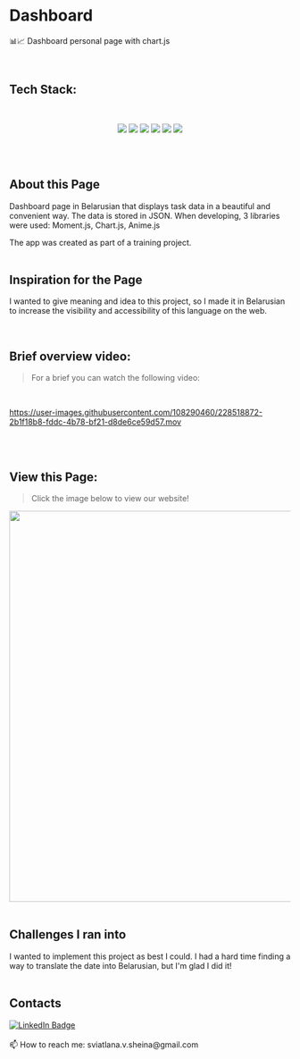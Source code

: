 # Dashboard
📊📈 Dashboard personal page with chart.js

<br>

## Tech Stack:

<br>
<p align="center">
    <img src="https://img.shields.io/badge/html5-%23E34F26.svg?style=for-the-badge&logo=html5&logoColor=white"> 
    <img src="https://img.shields.io/badge/css3-%231572B6.svg?style=for-the-badge&logo=css3&logoColor=white">
    <img src="https://img.shields.io/badge/javascript-%23323330.svg?style=for-the-badge&logo=javascript&logoColor=%23F7DF1E">
    <img src="https://img.shields.io/badge/chart.js-78DBE2?style=for-the-badge&logo=chart.js&logoColor=white">
    <img src="https://img.shields.io/badge/moment.js-4E5754?style=for-the-badge&logo=moment.js&logoColor=white">
    <img src="https://img.shields.io/badge/anime.js-%23E34F26?style=for-the-badge&logo=anime.js&logoColor=white">
</p>
<br>
<br>

## About this Page

Dashboard page in Belarusian that displays task data in a beautiful and convenient way. The data is stored in JSON. When developing, 3 libraries were used: Moment.js, Chart.js, Anime.js 

The app was created as part of a training project.
<br>
<br>

## Inspiration for the Page

I wanted to give meaning and idea to this project, so I made it in Belarusian to increase the visibility and accessibility of this language on the web.

<br>


## Brief overview video:
>For a brief you can watch the following video:

<br>

https://user-images.githubusercontent.com/108290460/228518872-2b1f18b8-fddc-4b78-bf21-d8de6ce59d57.mov


<br>
<br>

## View this Page:
>Click the image below to view our website!


[<img width="700" src="https://user-images.githubusercontent.com/108290460/228544078-37ec82db-9f23-419c-8a81-29494460639c.png"/>](https://sssheina.github.io/Dashboard/)
<br>
<br>


## Challenges I ran into

I wanted to implement this project as best I could. I had a hard time finding a way to translate the date into Belarusian, but I'm glad I did it!
<br>
<br>



## Contacts

<a href="https://www.linkedin.com/in/veta-sheina-521666249" target="_blank">
    <img src="https://img.shields.io/badge/LinkedIn-blue?style=for-the-badge&logo=linkedin&logoColor=white" alt="LinkedIn Badge"/>
  </a>
<br>
<br>
📫 How to reach me: sviatlana.v.sheina@gmail.com
<br><br>

 
